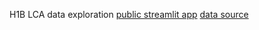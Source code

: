H1B LCA data exploration
[public streamlit app](https://h1bdashboard-bkwmlfxu2e8tmtkaajhdrw.streamlit.app/)
[data source](https://www.dol.gov/agencies/eta/foreign-labor/performance#:~:text=The%20data%20sets%20provide%20public,depth%20longitudinal%20research%20and%20analysis.)